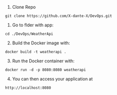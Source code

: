 1. Clone Repo
```
git clone https://github.com/X-dante-X/DevOps.git
```

1. Go to flder with app:
```
cd ./DevOps/WeatherApi
```

2. Build the Docker image with:
```
docker build -t weatherapi .
```

3. Run the Docker container with:
```
docker run -d -p 8080:8080 weatherapi
```

4. You can then access your application at 
```
http://localhost:8080
```
